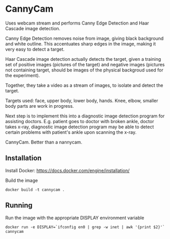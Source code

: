 CannyCam
========

Uses webcam stream and performs Canny Edge Detection and Haar Cascade image detection.

Canny Edge Detection removes noise from image, giving black background and white outline. This accentuates sharp edges in the image, making it very easy to detect a target.

Haar Cascade image detection actually detects the target, given a training set of positive images (pictures of the target) and negative images (pictures not containing target, should be images of the physical backgroud used for the experiment).

Together, they take a video as a stream of images, to isolate and detect the target.

Targets used: face, upper body, lower body, hands. Knee, elbow, smaller body parts are work in progress.

Next step is to implement this into a diagnostic image detection program for assisting doctors. E.g. patient goes to doctor with broken ankle, doctor takes x-ray, diagnostic image detection program may be able to detect certain problems with patient's ankle upon scanning the x-ray. 

CannyCam. Better than a nannycam.

Installation
----

Install Docker: https://docs.docker.com/engine/installation/

Build the image
```
docker build -t cannycam .
```

Running
----
Run the image with the appropriate DISPLAY environment variable
```
docker run -e DISPLAY=`ifconfig en0 | grep -w inet | awk '{print $2}'` cannycam
```
